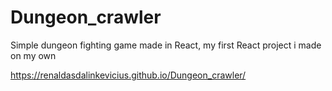 # Dungeon_crawler
Simple dungeon fighting game made in React, my first React project i made on my own

https://renaldasdalinkevicius.github.io/Dungeon_crawler/
